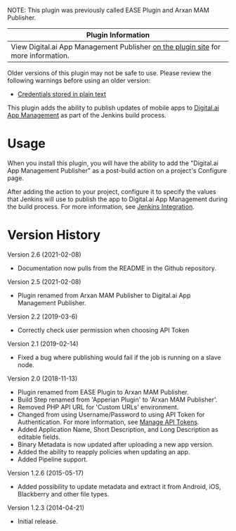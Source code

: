 NOTE: This plugin was previously called EASE Plugin and Arxan MAM Publisher.



| Plugin Information                                                                                                          |
|-----------------------------------------------------------------------------------------------------------------------------|
| View Digital.ai App Management Publisher [on the plugin site](https://plugins.jenkins.io/ease-plugin) for more information. |

Older versions of this plugin may not be safe to use. Please review the
following warnings before using an older version:

-   [Credentials stored in plain
    text](https://jenkins.io/security/advisory/2019-02-19/#SECURITY-1070)

This plugin adds the ability to publish updates of mobile apps to
[Digital.ai App Management](https://digital.ai/app-management) as part of the
Jenkins build process.

# Usage

When you install this plugin, you will have the ability to add the
"Digital.ai App Management Publisher" as a post-build action on a project's Configure
page.

After adding the action to your project, configure it to specify the
values that Jenkins will use to publish the app to Digital.ai App Management during the
build process. For more information, see [Jenkins
Integration](https://help.apperian.com/x/DQBT).

# Version History

Version 2.6 (2021-02-08)
-   Documentation now pulls from the README in the Github repository.

Version 2.5 (2021-02-08)
-   Plugin renamed from Arxan MAM Publisher to Digital.ai App Management Publisher.

Version 2.2 (2019-03-6)

-   Correctly check user permission when choosing API Token

Version 2.1 (2019-02-14)

-   Fixed a bug where publishing would fail if the job is running on a
    slave node.

Version 2.0 (2018-11-13)

-   Plugin renamed from EASE Plugin to Arxan MAM Publisher.
-   Build Step renamed from 'Apperian Plugin' to 'Arxan MAM Publisher'.
-   Removed PHP API URL for 'Custom URLs' environment.
-   Changed from using Username/Password to using API Token for
    Authentication. For more information, see [Manage API
    Tokens](https://help.apperian.com/x/tYWI).
-   Added Application Name, Short Description, and Long Description as
    editable fields.
-   Binary Metadata is now updated after uploading a new app version.
-   Added the ability to reapply policies when updating an app.
-   Added Pipeline support.

Version 1.2.6 (2015-05-17)

-   Added possibility to update metadata and extract it from Android,
    iOS, Blackberry and other file types.

Version 1.2.3 (2014-04-21)

-   Initial release.
